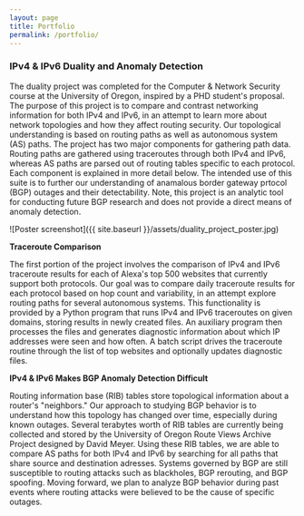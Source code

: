 ```yaml
---
layout: page
title: Portfolio
permalink: /portfolio/
---
```



### **IPv4 & IPv6 Duality and Anomaly Detection**


 The duality project was completed for the Computer & Network Security
 course at the University of Oregon, inspired by a PHD student's 
 proposal. The purpose of this project is to compare and contrast 
 networking information for both IPv4 and IPv6, in an attempt to learn
 more about network topologies and how they affect routing security. 
 Our topological understanding is based on routing paths as well as 
 autonomous system (AS) paths. The project has two major components for
 gathering path data. Routing paths are gathered using traceroutes through
 both IPv4 and IPv6, whereas AS paths are parsed out of routing tables 
 specific to each protocol. Each component is explained in more detail
 below. The intended use of this suite is to further our understanding of
 anamalous border gateway prtocol (BGP) outages and their detectability. 
 Note, this project is an analytic tool for conducting future BGP research
 and does not provide a direct means of anomaly detection.

![Poster screenshot]({{ site.baseurl }}/assets/duality_project_poster.jpg)

**Traceroute Comparison**

 The first portion of the project involves the comparison of IPv4 and IPv6
 traceroute results for each of Alexa's top 500 websites that currently 
 support both protocols. Our goal was to compare daily traceroute results 
 for each protocol based on hop count and variability, in an attempt 
 explore routing paths for several autonomous systems. This functionality 
 is provided by a Python program that runs IPv4 and IPv6 traceroutes on 
 given domains, storing results in newly created files. An auxiliary 
 program then processes the files and generates diagnostic information 
 about which IP addresses were seen and how often. A batch script drives 
 the traceroute routine through the list of top websites and optionally 
 updates diagnostic files.


**IPv4 & IPv6 Makes BGP Anomaly Detection Difficult**

 Routing information base (RIB) tables store topological information about
 a router's "neighbors." Our approach to studying BGP behavior is to 
 understand how this topology has changed over time, especially during known
 outages. Several terabytes worth of RIB tables are currently being collected
 and stored by the University of Oregon Route Views Archive Project designed 
 by David Meyer. Using these RIB tables, we are able to compare AS paths for
 both IPv4 and IPv6 by searching for all paths that share source and 
 destination adresses. Systems governed by BGP are still susceptible to 
 routing attacks such as blackholes, BGP rerouting, and BGP spoofing. Moving
 forward, we plan to analyze BGP behavior during past events where routing
 attacks were believed to be the cause of specific outages. 





